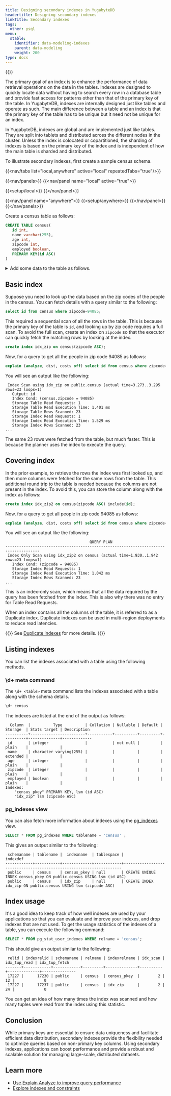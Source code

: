 ```yaml
---
title: Designing secondary indexes in YugabyteDB
headertitle: Designing secondary indexes
linkTitle: Secondary indexes
tags:
  other: ysql
menu:
  stable:
    identifier: data-modeling-indexes
    parent: data-modeling
    weight: 200
type: docs
---
```


{{<api-tabs>}}

The primary goal of an index is to enhance the performance of data retrieval operations on the data in the tables. Indexes are designed to quickly locate data without having to search every row in a database table and provide fast access for patterns other than that of the primary key of the table. In YugabyteDB, indexes are internally designed just like tables and operate as such. The main difference between a table and an index is that the primary key of the table has to be unique but it need not be unique for an index.

In YugabyteDB, indexes are global and are implemented just like tables. They are split into tablets and distributed across the different nodes in the cluster. Unless the index is colocated or copartitioned, the sharding of indexes is based on the primary key of the index and is independent of how the main table is sharded and distributed.

To illustrate secondary indexes, first create a sample census schema.

<!-- begin: nav tabs -->
{{<nav/tabs list="local,anywhere" active="local" repeatedTabs="true"/>}}

{{<nav/panels>}}
{{<nav/panel name="local" active="true">}}
<!-- local cluster setup instructions -->
{{<setup/local>}}
{{</nav/panel>}}

{{<nav/panel name="anywhere">}} {{<setup/anywhere>}} {{</nav/panel>}}
{{</nav/panels>}}
<!-- end: nav tabs -->

Create a census table as follows:

```sql
CREATE TABLE census(
   id int,
   name varchar(255),
   age int,
   zipcode int,
   employed boolean,
   PRIMARY KEY(id ASC)
)
```

<details> <summary>Add some data to the table as follows.</summary>

```sql
INSERT INTO public.census ( id,name,age,zipcode,employed ) VALUES
  (1,'Zachary',55,94085,True),    (2,'James',56,94085,False),    (3,'Kimberly',50,94084,False),
  (4,'Edward',56,94085,True),     (5,'Barry',56,94084,False),    (6,'Tyler',45,94084,False),
  (7,'Nancy',47,94085,False),     (8,'Sarah',52,94084,True),     (9,'Nancy',59,94084,False),
  (10,'Diane',51,94083,False),    (11,'Ashley',42,94083,False),  (12,'Jacqueline',58,94085,False),
  (13,'Benjamin',49,94084,False), (14,'James',48,94083,False),   (15,'Ann',43,94083,False),
  (16,'Aimee',47,94085,True),     (17,'Michael',49,94085,False), (18,'Rebecca',40,94085,False),
  (19,'Kevin',45,94085,True),     (20,'James',45,94084,False),   (21,'Sandra',60,94085,False),
  (22,'Kathleen',40,94085,True),  (23,'William',42,94084,False), (24,'James',42,94083,False),
  (25,'Tyler',50,94085,False),    (26,'James',49,94085,True),    (27,'Kathleen',55,94083,True),
  (28,'Zachary',55,94083,True),   (29,'Rebecca',41,94085,True),  (30,'Jacqueline',49,94085,False),
  (31,'Diane',48,94083,False),    (32,'Sarah',53,94085,True),    (33,'Rebecca',55,94083,True),
  (34,'William',47,94085,False),  (35,'William',60,94085,True),  (36,'Sarah',53,94085,False),
  (37,'Ashley',47,94084,True),    (38,'Ashley',54,94084,False),  (39,'Benjamin',42,94083,False),
  (40,'Tyler',47,94085,True),     (41,'Michael',42,94084,False), (42,'Diane',50,94084,False),
  (43,'Nancy',51,94085,False),    (44,'Rebecca',56,94085,False), (45,'Tyler',41,94085,True);
```

</details>

## Basic index

Suppose you need to look up the data based on the zip codes of the people in the census. You can fetch details with a query similar to the following:

```sql
select id from census where zipcode=94085;
```

This required a sequential scan of all the rows in the table. This is because the primary key of the table is `id`, and looking up by zip code requires a full scan. To avoid the full scan, create an index on `zipcode` so that the executor can quickly fetch the matching rows by looking at the index.

```sql
create index idx_zip on census(zipcode ASC);
```

Now, for a query to get all the people in zip code 94085 as follows:

```sql
explain (analyze, dist, costs off) select id from census where zipcode=94085;
```

You will see an output like the following:

```yaml{.nocopy}
 Index Scan using idx_zip on public.census (actual time=3.273..3.295 rows=23 loops=1)
   Output: id
   Index Cond: (census.zipcode = 94085)
   Storage Table Read Requests: 1
   Storage Table Read Execution Time: 1.401 ms
   Storage Table Rows Scanned: 23
   Storage Index Read Requests: 1
   Storage Index Read Execution Time: 1.529 ms
   Storage Index Rows Scanned: 23
...
```

The same 23 rows were fetched from the table, but much faster. This is because the planner uses the index to execute the query.

## Covering index

In the prior example, to retrieve the rows the index was first looked up, and then more columns were fetched for the same rows from the table. This additional round trip to the table is needed because the columns are not present in the index. To avoid this, you can store the column along with the index as follows:

```sql
create index idx_zip2 on census(zipcode ASC) include(id);
```

Now, for a query to get all people in zip code 94085 as follows:

```sql
explain (analyze, dist, costs off) select id from census where zipcode=94085;
```

You will see an output like the following:

```yaml{.nocopy}
                                     QUERY PLAN
-------------------------------------------------------------------------------------
 Index Only Scan using idx_zip2 on census (actual time=1.930..1.942 rows=23 loops=1)
   Index Cond: (zipcode = 94085)
   Storage Index Read Requests: 1
   Storage Index Read Execution Time: 1.042 ms
   Storage Index Rows Scanned: 23
...
```

This is an index-only scan, which means that all the data required by the query has been fetched from the index. This is also why there was no entry for Table Read Requests.

When an index contains all the columns of the table, it is referred to as a Duplicate index. Duplicate indexes can be used in multi-region deployments to reduce read latencies.

{{<lead link="../../../develop/build-global-apps/duplicate-indexes/">}}
See [Duplicate indexes](../../../develop/build-global-apps/duplicate-indexes/) for more details.
{{</lead>}}

## Listing indexes

You can list the indexes associated with a table using the following methods.

### \d+ meta command

The `\d+ <table>` meta command lists the indexes associated with a table along with the schema details.

```sql
\d+ census
```

The indexes are listed at the end of the output as follows:

```yaml{.nocopy}
  Column  |          Type          | Collation | Nullable | Default | Storage  | Stats target | Description
----------+------------------------+-----------+----------+---------+----------+--------------+-------------
 id       | integer                |           | not null |         | plain    |              |
 name     | character varying(255) |           |          |         | extended |              |
 age      | integer                |           |          |         | plain    |              |
 zipcode  | integer                |           |          |         | plain    |              |
 employed | boolean                |           |          |         | plain    |              |
Indexes:
    "census_pkey" PRIMARY KEY, lsm (id ASC)
    "idx_zip" lsm (zipcode ASC)
```

### pg_indexes view

You can also fetch more information about indexes using the [pg_indexes](../../../architecture/system-catalog#schema) view.

```sql
SELECT * FROM pg_indexes WHERE tablename = 'census' ;
```

This gives an output similar to the following:

```yaml{.nocopy}
 schemaname | tablename |  indexname  | tablespace |                              indexdef
------------+-----------+-------------+------------+---------------------------------------------------------------------
 public     | census    | census_pkey | null       | CREATE UNIQUE INDEX census_pkey ON public.census USING lsm (id ASC)
 public     | census    | idx_zip     | null       | CREATE INDEX idx_zip ON public.census USING lsm (zipcode ASC)
```

## Index usage

It's a good idea to keep track of how well indexes are used by your applications so that you can evaluate and improve your indexes, and drop indexes that are not used. To get the usage statistics of the indexes of a table, you can execute the following command:

```sql
SELECT * FROM pg_stat_user_indexes WHERE relname = 'census';
```

This should give an output similar to the following:

```yaml{.nocopy}
 relid | indexrelid | schemaname | relname | indexrelname | idx_scan | idx_tup_read | idx_tup_fetch
-------+------------+------------+---------+--------------+----------+--------------+---------------
 17227 |      17230 | public     | census  | census_pkey  |        2 |           12 |             0
 17227 |      17237 | public     | census  | idx_zip      |        2 |           24 |             0
```

You can get an idea of how many times the index was scanned and how many tuples were read from the index using this statistic.

## Conclusion

While primary keys are essential to ensure data uniqueness and facilitate efficient data distribution, secondary indexes provide the flexibility needed to optimize queries based on non-primary key columns. Using secondary indexes, applications can boost performance and provide a robust and scalable solution for managing large-scale, distributed datasets.

## Learn more

- [Use Explain Analyze to improve query performance](../../../explore/query-1-performance/explain-analyze)
- [Explore indexes and constraints](../../../explore/ysql-language-features/indexes-constraints/)
